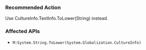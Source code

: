 ### Recommended Action
Use CultureInfo.TextInfo.ToLower(String) instead.

### Affected APIs
* `M:System.String.ToLower(System.Globalization.CultureInfo)`
